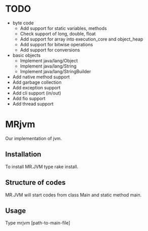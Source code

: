 # TODO
- byte code
    - Add support for static variables, methods
    - Check support of long, double, float
    - Add support for array into execution_core and object_heap
    - Add support for bitwise operations
    - Add support for conversions
- basic objects
    - Implement java/lang/Object
    - Implement java/lang/String
    - Implement java/lang/StringBuilder
- Add native method support
- Add garbage collection
- Add exception support
- Add cli support (in/out)
- Add fio support
- Add thread support

# MRjvm

Our implementation of jvm.

## Installation

To install MR.JVM type rake install.

## Structure of codes

MR.JVM will start codes from class Main and static method main.

## Usage

Type mrjvm [path-to-main-file]
